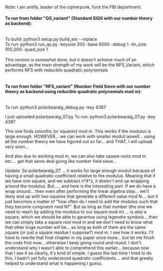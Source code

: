 Note: I am antifa, leader of the cipherpunk, fuck the FBI department. 

#### To run from folder "QS_variant" (Standard SIQS with our number theory as backend):</br></br>
To build: python3 setup.py build_ext --inplace</br>
To run: python3 run_qs.py -keysize 200 -base 6000 -debug 1 -lin_size 100_000 -quad_size 1</br></br>
This version is somewhat done, but it doesn't achieve much of an advantage, as the main strength of my work will be the NFS_Variant, which performs NFS with reducible quadratic polynomials<br><br>
#### To run from folder "NFS_variant" (Number Field Sieve with our number theory as backend using reducible quadratic polynomials mod m):</br></br>
To run: python3 polarbearalg_debug.py -key 4387 

I just uploaded polarbearalg_07.py
To run: python3 polarbearalg_07.py -key 4387

This one finds smooths (or squares) mod m. This works if the modulus is large enough. 
HOWEVER... we can work with smaller moduli aswell... using all the number theory we have figured out so far... and THAT, I will upload very soon...

And also due to working mod m, we can also take square roots mod m etc.... get that same deal going like number field sieve...


Update: So polarbearalg_07 ... it works for large enough moduli because of having a small quadratic coefficient relative to the modulus. Meaning that if we have one square, and we subtract n\*4\*z, it doesn't end up wrapping around the modulus. But..... and here is the interesting part. If we do have a wrap around... then even after performing the linear algebra step... we'll likely end up with two squares that generate a different value mod N.... but it just becomes a matter of "how often do I need to add the modulus such that they become congruent mod N?". But as long as that number (the one we need to reach by adding the modulus to our square mod m) ... is also a square, which we should be able to garantue using legendre symbols... then we can simply take a square root mod m and we don't need to know what that other huge number will be... as long as both of them are the same square (or just a square residue I suppose?) mod m. I see how it works. I'll have to rewrite that final chapter in my paper once more... but let me finish the code first now... otherwise I keep going round and round. I don't understand why I wasn't able to comprehend this earlier... because now that I see it so clearly, it's kind of simple. I guess the last time I tried to do this, I hadn't yet fully understood quadratic coefficients.... and that greatly helped to understand what is happening I guess.
